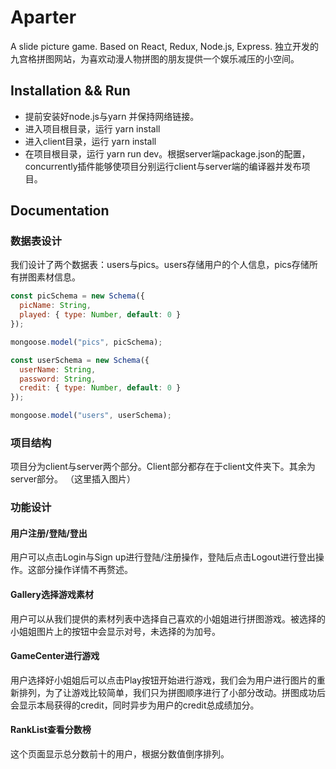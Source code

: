 # Aparter
A slide picture game. Based on React, Redux, Node.js, Express. 
独立开发的九宫格拼图网站，为喜欢动漫人物拼图的朋友提供一个娱乐减压的小空间。

## Installation && Run
* 提前安装好node.js与yarn	并保持网络链接。
* 进入项目根目录，运行 yarn install
* 进入client目录，运行 yarn install
* 在项目根目录，运行 yarn run dev。根据server端package.json的配置，concurrently插件能够使项目分别运行client与server端的编译器并发布项目。

## Documentation
### 数据表设计
我们设计了两个数据表：users与pics。users存储用户的个人信息，pics存储所有拼图素材信息。
```Javascript
const picSchema = new Schema({
  picName: String,
  played: { type: Number, default: 0 }
});

mongoose.model("pics", picSchema);

const userSchema = new Schema({
  userName: String,
  password: String,
  credit: { type: Number, default: 0 }
});

mongoose.model("users", userSchema);
```
### 项目结构
项目分为client与server两个部分。Client部分都存在于client文件夹下。其余为server部分。
（这里插入图片）

### 功能设计
#### 用户注册/登陆/登出
用户可以点击Login与Sign up进行登陆/注册操作，登陆后点击Logout进行登出操作。这部分操作详情不再赘述。

#### Gallery选择游戏素材
用户可以从我们提供的素材列表中选择自己喜欢的小姐姐进行拼图游戏。被选择的小姐姐图片上的按钮中会显示对号，未选择的为加号。

#### GameCenter进行游戏
用户选择好小姐姐后可以点击Play按钮开始进行游戏，我们会为用户进行图片的重新排列，为了让游戏比较简单，我们只为拼图顺序进行了小部分改动。拼图成功后会显示本局获得的credit，同时异步为用户的credit总成绩加分。

#### RankList查看分数榜
这个页面显示总分数前十的用户，根据分数值倒序排列。
